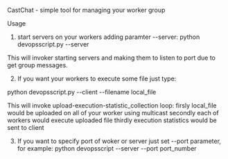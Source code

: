 CastChat - simple tool for managing your worker group

Usage
1) start servers on your workers adding paramter --server:
python devopsscript.py --server

This will invoker starting servers and making them to listen to port due to get group messages.

2) If you want your workers to execute some file just type:

python devopsscript.py --client --filename local_file

This will invoke upload-execution-statistic_collection loop:
	firsly local_file would be uploaded on all of your worker using multicast
	secondly each of workers would execute uploaded file
	thirdly execution statistics would be sent to client 

3) If you want to specify port of woker or server just set --port parameter, for example:
python devopsscript --server --port port_number
